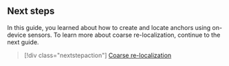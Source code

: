 ## Next steps

In this guide, you learned about how to create and locate anchors using on-device sensors. To learn more about coarse re-localization, continue to the next guide.

> [!div class="nextstepaction"]
> [Coarse re-localization](/azure/spatial-anchors/concepts/coarse-reloc/)
